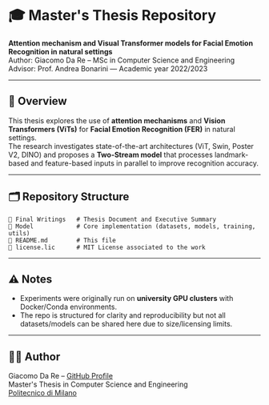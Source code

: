 # 🎓 Master's Thesis Repository

**Attention mechanism and Visual Transformer models for Facial Emotion Recognition in natural settings**  
Author: Giacomo Da Re – MSc in Computer Science and Engineering  
Advisor: Prof. Andrea Bonarini — Academic year 2022/2023

---

## 📖 Overview

This thesis explores the use of **attention mechanisms** and **Vision Transformers (ViTs)** for **Facial Emotion Recognition (FER)** in natural settings.  
The research investigates state-of-the-art architectures (ViT, Swin, Poster V2, DINO) and proposes a **Two-Stream model** that processes landmark-based and feature-based inputs in parallel to improve recognition accuracy.

---

## 🗂 Repository Structure

```
📁 Final Writings   # Thesis Document and Executive Summary
📁 Model            # Core implementation (datasets, models, training, utils)
📄 README.md        # This file
📄 license.lic      # MIT License associated to the work
```

---

## ⚠️ Notes
  
- Experiments were originally run on **university GPU clusters** with Docker/Conda environments.  
- The repo is structured for clarity and reproducibility but not all datasets/models can be shared here due to size/licensing limits.

---

## 🙋‍♂️ Author

Giacomo Da Re – [GitHub Profile](https://github.com/Giacomo98DaRe)  
Master's Thesis in Computer Science and Engineering  
[Politecnico di Milano](https://www.polimi.it/)
